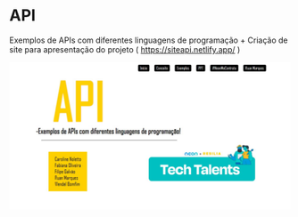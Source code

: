 # API
Exemplos de APIs com diferentes linguagens de programação + Criação de site para apresentação do projeto ( https://siteapi.netlify.app/ )

<div align="center" >
<img src="print_site.jpg"> 
</div>
